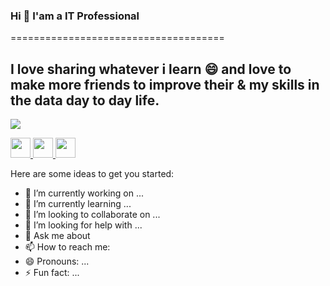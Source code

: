 ### Hi  👋 I'am a IT Professional 
=====================================

I love sharing whatever i learn 😄 and love to make more friends to improve their & my skills in the data day to day life.
------------------------------------
<a href="https://www.twitter.com/kumaryslp" target="_blank" rel="noreferrer"><img
src="https://img.shields.io/twitter/follow/kumaryslp?logo=twitter&style=for-the-badge&color=0891b2&labelColor=1c1917"
/></a>


<p align="left"> 
  <a href="https://www.github.com/prasanthyedithe" target="_blank" rel="noreferrer">
    <img src="https://raw.githubusercontent.com/danielcranney/readme-generator/main/public/icons/socials/github.svg" width="32" height="32" />
  </a> 
  <a href="https://www.linkedin.com/comm/mynetwork/discovery-see-all?usecase=PEOPLE_FOLLOWS&followMember=yslprasanthkumar" target="_blank" rel="noreferrer">
    <img src="https://raw.githubusercontent.com/danielcranney/readme-generator/main/public/icons/socials/linkedin.svg" width="32" height="32" />
  </a> 
  <a href="https://www.twitter.com/kumaryslp" target="_blank" rel="noreferrer">
    <img src="https://raw.githubusercontent.com/danielcranney/readme-generator/main/public/icons/socials/twitter.svg" width="32" height="32" />
  </a>
</p>



Here are some ideas to get you started:

- 🔭 I’m currently working on ...
- 🌱 I’m currently learning ...
- 👯 I’m looking to collaborate on ...
- 🤔 I’m looking for help with ...
- 💬 Ask me about
- 📫 How to reach me: 
- 😄 Pronouns: ...
- ⚡ Fun fact: ...

